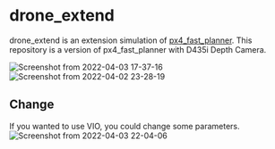 # drone_extend
drone_extend is an extension simulation of [px4_fast_planner](https://github.com/mzahana/px4_fast_planner). This repository is a version of px4_fast_planner with D435i Depth Camera.

![Screenshot from 2022-04-03 17-37-16](https://user-images.githubusercontent.com/69444682/161423568-9e9745f3-2495-4862-88ad-cf51b8f227a2.png)
![Screenshot from 2022-04-02 23-28-19](https://user-images.githubusercontent.com/69444682/161424850-f0777c14-0e91-49b4-b0b0-c5ebf77abcb6.png)

## Change
If you wanted to use VIO, you could change some parameters.
![Screenshot from 2022-04-03 22-04-06](https://user-images.githubusercontent.com/69444682/161434374-f3bc683e-49c7-4d66-aaef-a83267a49db8.png)
